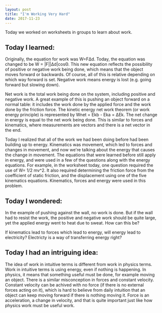 ```yaml
---
layout: post
title: "I'm Working Very Hard"
date: 2017-11-23
---
```


Today we worked on worksheets in groups to learn about work.

## Today I learned:

Originally, the equation for work was W=F&Delta;d. Today, the equation was changed to be W = \|F\|\|&Delta;d\|cos&Theta;. This new equation reflects the possibility of positive or negative work being done, which means that the object moves forward or backwards. Of course, all of this is relative depending on which way forward is set. Negative work means energy is lost (e.g. going forward but slowing down).

Net work is the total work being done on the system, including positive and negative work. A great example of this is pushing an object forward on a normal table: it includes the work done by the applied force and the work done by the friction force. The kinetic energy net work theorem (or work energy principle) is represented by Wnet = Ekb - Eka = &Delta;Ek. The net change in energy is equal to the net work being done. This is similar to forces and kinematics, where measurements are vectors and there is a net vector in the end.

Today I realized that all of the work we had been doing before had been building up to energy. Kinematics was movement, which led to forces and changes in movement, and now we're talking about the energy that causes the change in movement. The equations that were learned before still apply in energy, and were used in a few of the questions along with the energy equations. For example, in the worksheet today, one question required the use of W= 1/2 mv^2. It also required determining the friction force from the coefficient of static friction, and the displacement using one of the five kinematics equations. Kinematics, forces and energy were used in this problem.

## Today I wondered:

In the example of pushing against the wall, no work is done. But if the wall had to resist the work, the positive and negative work should be quite large, yet the applied energy went to heat due to sweat. How can this be?

If kinematics lead to forces which lead to energy, will energy lead to electricity? Electricty is a way of transferring energy right?

## Today I had an intriguing idea:

The idea of work in intuitive terms is different from work in physics terms. Work in intuitive terms is using energy, even if nothing is happening. In physics, it means that something useful must be done, for example moving an object. There is a similar misconception in forces and constant velocity. Constant velocity can be achived with no force (if there is no external forces acting on it), which is hard to believe from daily intuition that an object can keep moving forward if there is nothing moving it. Force is an acceleration, a change in velocity, and that is quite important just like how physics work must be useful work.